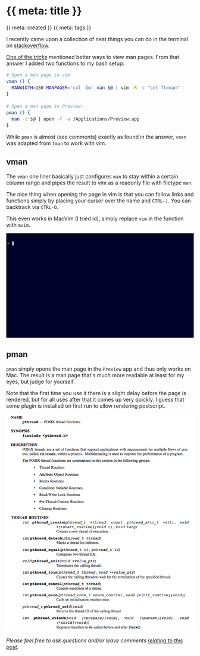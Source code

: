 # {{ meta: title }}

{{ meta: created }}
{{ meta: tags }}

I recently came upon a collection of neat things you can do in the terminal on
[stackoverflow](http://apple.stackexchange.com/questions/5435/got-any-tips-or-tricks-for-terminal-in-mac-os-x).

[One of the *tricks*](http://apple.stackexchange.com/a/5461) mentioned better ways to view man pages. From that answer I
added two functions to my bash setup:

```sh
# Open a man page in vim
vman () {
  MANWIDTH=150 MANPAGER='col -bx' man $@ | vim -R -c "set ft=man" -
}

# Open a man page in Preview:
pman () {
  man -t $@ | open -f -a /Applications/Preview.app
}

```

While `pman` is almost (see comments) exactly as found in the answer, `vman` was adapted from `tman` to work with vim.

## vman

The `vman` one liner basically just configures `man` to stay within a certain column range and pipes the result to vim
as a readonly file with filetype `man`.

The nice thing when opening the page in vim is that you can follow links and functions simply by placing your cursor
over the name and `CTRL-]`. You can backtrack via `CTRL-O`.

This even works in MacVim (I tried id), simply replace `vim` in the function with `mvim`.

![vman](assets/images/vman.gif)

## pman

`pman` simply opens the man page in the `Preview` app and thus only works on Mac. The result is a man page that's much
more readable at least for my eyes, but judge for yourself.

Note that the first time you use it there is a slight delay before the page is rendered, but for all uses after that it
comes up very quickly. I guess that some plugin is installed on first run to allow rendering postscript.

![pman](assets/images/pman.png)

*Please feel free to ask questions and/or leave comments [relating to this post](https://github.com/thlorenz/thlorenz.com-blog/issues/5).*
